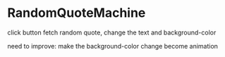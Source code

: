 # RandomQuoteMachine

click button fetch random quote, change the text and background-color

need to improve: make the background-color change become animation